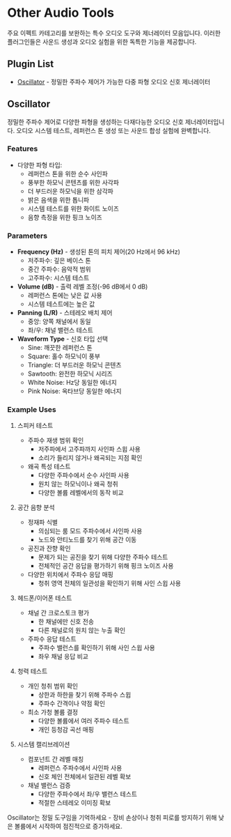 # Other Audio Tools

주요 이펙트 카테고리를 보완하는 특수 오디오 도구와 제너레이터 모음입니다. 이러한 플러그인들은 사운드 생성과 오디오 실험을 위한 독특한 기능을 제공합니다.

## Plugin List

- [Oscillator](#oscillator) - 정밀한 주파수 제어가 가능한 다중 파형 오디오 신호 제너레이터

## Oscillator

정밀한 주파수 제어로 다양한 파형을 생성하는 다재다능한 오디오 신호 제너레이터입니다. 오디오 시스템 테스트, 레퍼런스 톤 생성 또는 사운드 합성 실험에 완벽합니다.

### Features
- 다양한 파형 타입:
  - 레퍼런스 톤을 위한 순수 사인파
  - 풍부한 하모닉 콘텐츠를 위한 사각파
  - 더 부드러운 하모닉을 위한 삼각파
  - 밝은 음색을 위한 톱니파
  - 시스템 테스트를 위한 화이트 노이즈
  - 음향 측정을 위한 핑크 노이즈

### Parameters
- **Frequency (Hz)** - 생성된 톤의 피치 제어(20 Hz에서 96 kHz)
  - 저주파수: 깊은 베이스 톤
  - 중간 주파수: 음악적 범위
  - 고주파수: 시스템 테스트
- **Volume (dB)** - 출력 레벨 조정(-96 dB에서 0 dB)
  - 레퍼런스 톤에는 낮은 값 사용
  - 시스템 테스트에는 높은 값
- **Panning (L/R)** - 스테레오 배치 제어
  - 중앙: 양쪽 채널에서 동일
  - 좌/우: 채널 밸런스 테스트
- **Waveform Type** - 신호 타입 선택
  - Sine: 깨끗한 레퍼런스 톤
  - Square: 홀수 하모닉이 풍부
  - Triangle: 더 부드러운 하모닉 콘텐츠
  - Sawtooth: 완전한 하모닉 시리즈
  - White Noise: Hz당 동일한 에너지
  - Pink Noise: 옥타브당 동일한 에너지

### Example Uses

1. 스피커 테스트
   - 주파수 재생 범위 확인
     * 저주파에서 고주파까지 사인파 스윕 사용
     * 소리가 들리지 않거나 왜곡되는 지점 확인
   - 왜곡 특성 테스트
     * 다양한 주파수에서 순수 사인파 사용
     * 원치 않는 하모닉이나 왜곡 청취
     * 다양한 볼륨 레벨에서의 동작 비교

2. 공간 음향 분석
   - 정재파 식별
     * 의심되는 룸 모드 주파수에서 사인파 사용
     * 노드와 안티노드를 찾기 위해 공간 이동
   - 공진과 잔향 확인
     * 문제가 되는 공진을 찾기 위해 다양한 주파수 테스트
     * 전체적인 공간 응답을 평가하기 위해 핑크 노이즈 사용
   - 다양한 위치에서 주파수 응답 매핑
     * 청취 영역 전체의 일관성을 확인하기 위해 사인 스윕 사용

3. 헤드폰/이어폰 테스트
   - 채널 간 크로스토크 평가
     * 한 채널에만 신호 전송
     * 다른 채널로의 원치 않는 누출 확인
   - 주파수 응답 테스트
     * 주파수 밸런스를 확인하기 위해 사인 스윕 사용
     * 좌우 채널 응답 비교

4. 청력 테스트
   - 개인 청취 범위 확인
     * 상한과 하한을 찾기 위해 주파수 스윕
     * 주파수 간격이나 약점 확인
   - 최소 가청 볼륨 결정
     * 다양한 볼륨에서 여러 주파수 테스트
     * 개인 등청감 곡선 매핑

5. 시스템 캘리브레이션
   - 컴포넌트 간 레벨 매칭
     * 레퍼런스 주파수에서 사인파 사용
     * 신호 체인 전체에서 일관된 레벨 확보
   - 채널 밸런스 검증
     * 다양한 주파수에서 좌/우 밸런스 테스트
     * 적절한 스테레오 이미징 확보

Oscillator는 정밀 도구임을 기억하세요 - 장비 손상이나 청취 피로를 방지하기 위해 낮은 볼륨에서 시작하여 점진적으로 증가하세요.